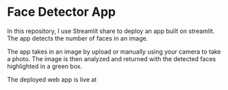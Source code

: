 # Face Detector App
In this repository, I use Streamlit share to deploy an app built on streamlit. The app detects the number of faces in an image.

The app takes in an image by upload or manually using your camera to take a photo. The image is then analyzed and returned with the detected faces highlighted in a green box.

The deployed web app is live at 
